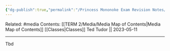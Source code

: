 ```yaml
---
{"dg-publish":true,"permalink":"/Princess Mononoke Exam Revision Notes/"}
---
```


Related: #media
Contents: [[TERM 2/Media/Media Map of Contents\|Media Map of Contents]]
[[Classes\|Classes]]
Ted Tudor || 2023-05-11
***
Tbd
